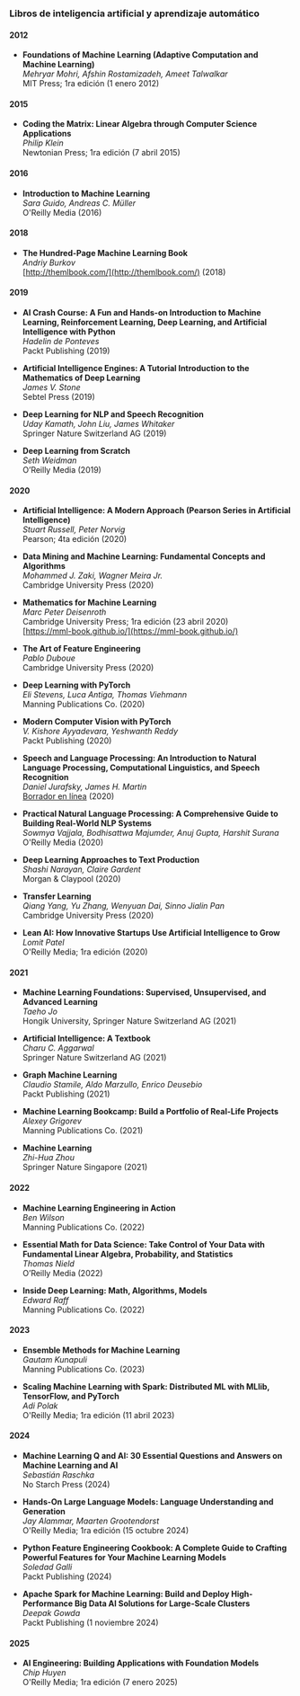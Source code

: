 ### **Libros de inteligencia artificial y aprendizaje automático**  

#### **2012**  
- **Foundations of Machine Learning (Adaptive Computation and Machine Learning)**  
  *Mehryar Mohri, Afshin Rostamizadeh, Ameet Talwalkar*  
  MIT Press; 1ra edición (1 enero 2012)  

#### **2015**  
- **Coding the Matrix: Linear Algebra through Computer Science Applications**  
  *Philip Klein*  
  Newtonian Press; 1ra edición (7 abril 2015)  

#### **2016**  
- **Introduction to Machine Learning**  
  *Sara Guido, Andreas C. Müller*  
  O'Reilly Media (2016)  

#### **2018**  
- **The Hundred-Page Machine Learning Book**  
  *Andriy Burkov*  
  [http://themlbook.com/](http://themlbook.com/) (2018)  

#### **2019**  
- **AI Crash Course: A Fun and Hands-on Introduction to Machine Learning, Reinforcement Learning, Deep Learning, and Artificial Intelligence with Python**  
  *Hadelin de Ponteves*  
  Packt Publishing (2019)  

- **Artificial Intelligence Engines: A Tutorial Introduction to the Mathematics of Deep Learning**  
  *James V. Stone*  
  Sebtel Press (2019)  

- **Deep Learning for NLP and Speech Recognition**  
  *Uday Kamath, John Liu, James Whitaker*  
  Springer Nature Switzerland AG (2019)  

- **Deep Learning from Scratch**  
  *Seth Weidman*  
  O’Reilly Media (2019)  

#### **2020**  
- **Artificial Intelligence: A Modern Approach (Pearson Series in Artificial Intelligence)**  
  *Stuart Russell, Peter Norvig*  
  Pearson; 4ta edición (2020)  

- **Data Mining and Machine Learning: Fundamental Concepts and Algorithms**  
  *Mohammed J. Zaki, Wagner Meira Jr.*  
  Cambridge University Press (2020)  

- **Mathematics for Machine Learning**  
  *Marc Peter Deisenroth*  
  Cambridge University Press; 1ra edición (23 abril 2020)  
  [https://mml-book.github.io/](https://mml-book.github.io/)  

- **The Art of Feature Engineering**  
  *Pablo Duboue*  
  Cambridge University Press (2020)  

- **Deep Learning with PyTorch**  
  *Eli Stevens, Luca Antiga, Thomas Viehmann*  
  Manning Publications Co. (2020)  

- **Modern Computer Vision with PyTorch**  
  *V. Kishore Ayyadevara, Yeshwanth Reddy*  
  Packt Publishing (2020)  

- **Speech and Language Processing: An Introduction to Natural Language Processing, Computational Linguistics, and Speech Recognition**  
  *Daniel Jurafsky, James H. Martin*  
  [Borrador en línea](https://web.stanford.edu/~jurafsky/slp3/) (2020)  

- **Practical Natural Language Processing: A Comprehensive Guide to Building Real-World NLP Systems**  
  *Sowmya Vajjala, Bodhisattwa Majumder, Anuj Gupta, Harshit Surana*  
  O'Reilly Media (2020)  

- **Deep Learning Approaches to Text Production**  
  *Shashi Narayan, Claire Gardent*  
  Morgan & Claypool (2020)  

- **Transfer Learning**  
  *Qiang Yang, Yu Zhang, Wenyuan Dai, Sinno Jialin Pan*  
  Cambridge University Press (2020)  

- **Lean AI: How Innovative Startups Use Artificial Intelligence to Grow**  
  *Lomit Patel*  
  O'Reilly Media; 1ra edición (2020)  

#### **2021**  
- **Machine Learning Foundations: Supervised, Unsupervised, and Advanced Learning**  
  *Taeho Jo*  
  Hongik University, Springer Nature Switzerland AG (2021)  

- **Artificial Intelligence: A Textbook**  
  *Charu C. Aggarwal*  
  Springer Nature Switzerland AG (2021)  

- **Graph Machine Learning**  
  *Claudio Stamile, Aldo Marzullo, Enrico Deusebio*  
  Packt Publishing (2021)  

- **Machine Learning Bookcamp: Build a Portfolio of Real-Life Projects**  
  *Alexey Grigorev*  
  Manning Publications Co. (2021)  

- **Machine Learning**  
  *Zhi-Hua Zhou*  
  Springer Nature Singapore (2021)  

#### **2022**  
- **Machine Learning Engineering in Action**  
  *Ben Wilson*  
  Manning Publications Co. (2022)  

- **Essential Math for Data Science: Take Control of Your Data with Fundamental Linear Algebra, Probability, and Statistics**  
  *Thomas Nield*  
  O’Reilly Media (2022)  

- **Inside Deep Learning: Math, Algorithms, Models**  
  *Edward Raff*  
  Manning Publications Co. (2022)  

#### **2023**  
- **Ensemble Methods for Machine Learning**  
  *Gautam Kunapuli*  
  Manning Publications Co. (2023)  

- **Scaling Machine Learning with Spark: Distributed ML with MLlib, TensorFlow, and PyTorch**  
  *Adi Polak*  
  O'Reilly Media; 1ra edición (11 abril 2023)  

#### **2024**  
- **Machine Learning Q and AI: 30 Essential Questions and Answers on Machine Learning and AI**  
  *Sebastián Raschka*  
  No Starch Press (2024)  

- **Hands-On Large Language Models: Language Understanding and Generation**  
  *Jay Alammar, Maarten Grootendorst*  
  O'Reilly Media; 1ra edición (15 octubre 2024)  

- **Python Feature Engineering Cookbook: A Complete Guide to Crafting Powerful Features for Your Machine Learning Models**  
  *Soledad Galli*  
  Packt Publishing (2024)  

- **Apache Spark for Machine Learning: Build and Deploy High-Performance Big Data AI Solutions for Large-Scale Clusters**  
  *Deepak Gowda*  
  Packt Publishing (1 noviembre 2024)  

#### **2025**  
- **AI Engineering: Building Applications with Foundation Models**  
  *Chip Huyen*  
  O'Reilly Media; 1ra edición (7 enero 2025)  
